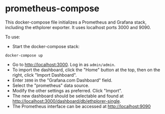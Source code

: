 # prometheus-compose

This docker-compose file initializes a Prometheus and Grafana stack, including the ethplorer exporter. It uses localhost ports 3000 and 9090.

To use:

- Start the docker-compose stack:

```
docker-compose up
```

- Go to <http://localhost:3000>.  Log in as `admin/admin`. 
- To import the dashboard, click the "Home" button at the top, then on the right, click "Import Dashboard".
- Enter `3890` in the "Grafana.com Dashboard" field.
- Select the "prometheus" data source.
- Modify the other settings as preferred. Click "Import".
- The new dashboard should be selectable and found at <http://localhost:3000/dashboard/db/ethplorer-single>.
- The Prometheus interface can be accessed at <http://localhost:9090>
